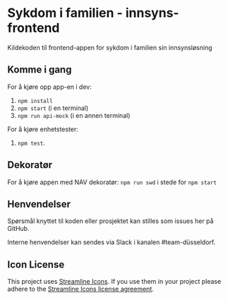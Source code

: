 # Sykdom i familien - innsyns-frontend

Kildekoden til frontend-appen for sykdom i familien sin innsynsløsning

## Komme i gang

For å kjøre opp app-en i dev:

1.  `npm install` 
2.  `npm start` (i en terminal)
3.  `npm run api-mock` (i en annen terminal)

For å kjøre enhetstester:

1.  `npm test`.

## Dekoratør

For å kjøre appen med NAV dekoratør:
`npm run swd` i stede for `npm start`

## Henvendelser

Spørsmål knyttet til koden eller prosjektet kan stilles som issues her på GitHub.

Interne henvendelser kan sendes via Slack i kanalen #team-düsseldorf.

## Icon License

This project uses [Streamline Icons](http://www.streamlineicons.com/). If you use them in your project please adhere to the [Streamline Icons license agreement](http://www.streamlineicons.com/license.html).
